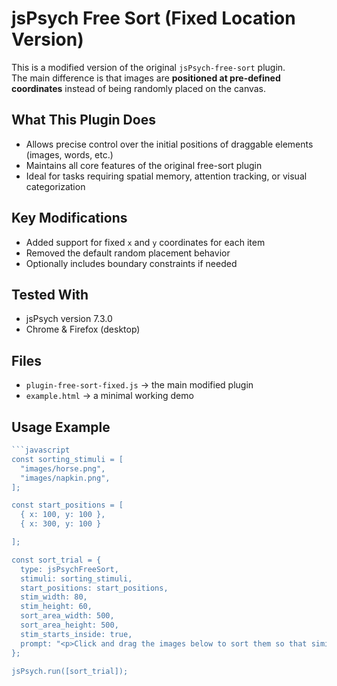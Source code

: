 # jsPsych Free Sort (Fixed Location Version)

This is a modified version of the original `jsPsych-free-sort` plugin.  
The main difference is that images are **positioned at pre-defined coordinates** instead of being randomly placed on the canvas.

## What This Plugin Does

- Allows precise control over the initial positions of draggable elements (images, words, etc.)
- Maintains all core features of the original free-sort plugin
- Ideal for tasks requiring spatial memory, attention tracking, or visual categorization

## Key Modifications

- Added support for fixed `x` and `y` coordinates for each item
- Removed the default random placement behavior
- Optionally includes boundary constraints if needed

## Tested With

- jsPsych version 7.3.0
- Chrome & Firefox (desktop)

## Files

- `plugin-free-sort-fixed.js` → the main modified plugin
- `example.html` → a minimal working demo

## Usage Example

```javascript
```javascript
const sorting_stimuli = [
  "images/horse.png",   
  "images/napkin.png",   
];

const start_positions = [
  { x: 100, y: 100 },
  { x: 300, y: 100 }

];

const sort_trial = {
  type: jsPsychFreeSort,
  stimuli: sorting_stimuli,
  start_positions: start_positions,
  stim_width: 80,
  stim_height: 60,
  sort_area_width: 500,
  sort_area_height: 500,
  stim_starts_inside: true,
  prompt: "<p>Click and drag the images below to sort them so that similar items are close together.</p>"
};

jsPsych.run([sort_trial]);
